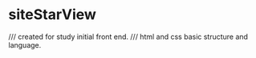 # siteStarView
/// created for study initial front end. 
/// html and css basic structure and language.

